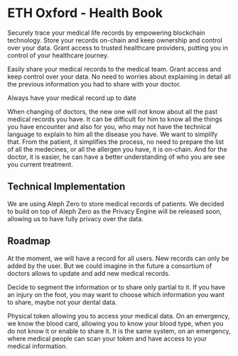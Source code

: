 # ETH Oxford - Health Book

Securely trace your medical life records by empowering blockchain technology. Store your records on-chain and keep ownership and control over your data. Grant access to trusted healthcare providers, putting you in control of your healthcare journey.


Easily share your medical records to the medical team. Grant access and keep control over your data. No need to worries about explaining in detail all the previous information you had to share with your doctor. 


Always have your medical record up to date

When changing of doctors, the new one will not know about all the past medical records you have. It can be difficult for him to know all the things you have encounter and also for you, who may not have the technical language to explain to him all the disease you have. We want to simplify that. From the patient, it simplifies the process, no need to prepare the list of all the medecines, or all the allergen you have, it is on-chain. And for the doctor, it is easier, he can have a better understanding of who you are see you current treatment.



## Technical Implementation

We are using Aleph Zero to store medical records of patients. We decided to build on top of Aleph Zero as the Privacy Engine will be released soon, allowing us to have fully privacy over the data.

## Roadmap

At the moment, we will have a record for all users. New records can only be added by the user. But we could imagine in the future a consortium of doctors allows to update and add new medical records. 

Decide to segment the information or to share only partial to it. If you have an injury on the foot, you may want to choose which information you want to share, maybe not your dental data.

Physical token allowing you to access your medical data. On an emergency, we know the blood card, allowing you to know your blood type, when you do not know it or enable to share it. It is the same system, on an emergency, where medical people can scan your token and have access to your medical information.

